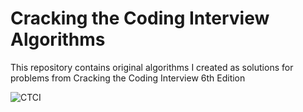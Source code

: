 # Cracking the Coding Interview Algorithms
This repository contains original algorithms I created as solutions for problems from Cracking the Coding Interview 6th Edition

![CTCI](https://github.com/noahjpark/Algorithms/blob/master/images/ctci.png?raw=true)
